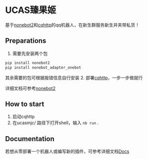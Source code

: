 # UCAS臻果姬
基于[nonebot2](https://github.com/nonebot/nonebot2)和[cqhttp](https://github.com/Mrs4s/go-cqhttp)的qq机器人，在新生群服务新生并夹带私货！
## Preparations
1. 需要先安装两个包
~~~c
pip install nonebot2
pip install nonebot_adapter_onebot
~~~  
其余需要的包可根据报错信息自行安装
2. 部署[cqhttp](https://github.com/Mrs4s/go-cqhttp)，一步一步做就行  

详细文档可参考[nonebot2](https://v2.nonebot.dev/)
## How to start

1. 启动cqhttp
2. 在ucasmjc/ 路径下打开shell，输入 `nb run` .

## Documentation

若想从零部署一个机器人或编写新的插件，可参考详细文档[Docs](https://v2.nonebot.dev/)
